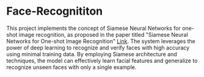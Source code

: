 # Face-Recognititon
This project implements the concept of Siamese Neural Networks for one-shot image recognition, as proposed in the paper titled "Siamese Neural Networks for One-shot Image Recognition" [Link]([URL](https://www.cs.cmu.edu/~rsalakhu/papers/oneshot1.pdf)). The system leverages the power of deep learning to recognize and verify faces with high accuracy using minimal training data. By employing Siamese architecture and techniques, the model can effectively learn facial features and generalize to recognize unseen faces with only a single example.

